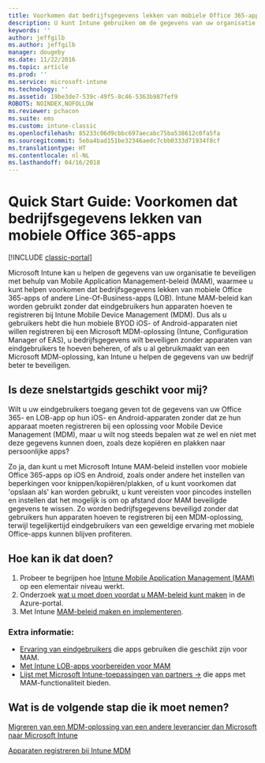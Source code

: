 ```yaml
---
title: Voorkomen dat bedrijfsgegevens lekken van mobiele Office 365-apps
description: U kunt Intune gebruiken om de gegevens van uw organisatie te beveiligen met behulp van Mobile Application Management-beleid (MAM), waarmee u kunt voorkomen dat bedrijfsgegevens lekken van mobiele Office 365-apps of andere Line-Of-Business-apps (LOB).
keywords: ''
author: jeffgilb
ms.author: jeffgilb
manager: dougeby
ms.date: 11/22/2016
ms.topic: article
ms.prod: ''
ms.service: microsoft-intune
ms.technology: ''
ms.assetid: 19be3de7-539c-49f5-8c46-5363b987fef9
ROBOTS: NOINDEX,NOFOLLOW
ms.reviewer: pchacon
ms.suite: ems
ms.custom: intune-classic
ms.openlocfilehash: 85233c06d9cbbc697aecabc75ba538612c0fa5fa
ms.sourcegitcommit: 5eba4bad151be32346aedc7cbb0333d71934f8cf
ms.translationtype: HT
ms.contentlocale: nl-NL
ms.lasthandoff: 04/16/2018
---
```

# <a name="quick-start-guide-prevent-company-data-leaks-from-office-365-mobile-apps"></a>Quick Start Guide: Voorkomen dat bedrijfsgegevens lekken van mobiele Office 365-apps

[!INCLUDE [classic-portal](../includes/classic-portal.md)]

Microsoft Intune kan u helpen de gegevens van uw organisatie te beveiligen met behulp van Mobile Application Management-beleid (MAM), waarmee u kunt helpen voorkomen dat bedrijfsgegevens lekken van mobiele Office 365-apps of andere Line-Of-Business-apps (LOB). Intune MAM-beleid kan worden gebruikt zonder dat eindgebruikers hun apparaten hoeven te registreren bij Intune Mobile Device Management (MDM). Dus als u gebruikers hebt die hun mobiele BYOD iOS- of Android-apparaten niet willen registreren bij een Microsoft MDM-oplossing (Intune, Configuration Manager of EAS), u bedrijfsgegevens wilt beveiligen zonder apparaten van eindgebruikers te hoeven beheren, of als u al gebruikmaakt van een Microsoft MDM-oplossing, kan Intune u helpen de gegevens van uw bedrijf beter te beveiligen.   

## <a name="is-this-quick-start-guide-right-for-me"></a>Is deze snelstartgids geschikt voor mij?
Wilt u uw eindgebruikers toegang geven tot de gegevens van uw Office 365- en LOB-app op hun iOS- en Android-apparaten zonder dat ze hun apparaat moeten registreren bij een oplossing voor Mobile Device Management (MDM), maar u wilt nog steeds bepalen wat ze wel en niet met deze gegevens kunnen doen, zoals deze kopiëren en plakken naar persoonlijke apps?

Zo ja, dan kunt u met Microsoft Intune MAM-beleid instellen voor mobiele Office 365-apps op iOS en Android, zoals onder andere het instellen van beperkingen voor knippen/kopiëren/plakken, of u kunt voorkomen dat 'opslaan als' kan worden gebruikt, u kunt vereisten voor pincodes instellen en instellen dat het mogelijk is om op afstand door MAM beveiligde gegevens te wissen.  Zo worden bedrijfsgegevens beveiligd zonder dat gebruikers hun apparaten hoeven te registreren bij een MDM-oplossing, terwijl tegelijkertijd eindgebruikers van een geweldige ervaring met mobiele Office-apps kunnen blijven profiteren.

## <a name="how-do-i-do-it"></a>Hoe kan ik dat doen?
1.  Probeer te begrijpen hoe [Intune Mobile Application Management (MAM)](/intune-classic/deploy-use/protect-app-data-using-mobile-app-management-policies-with-microsoft-intune) op een elementair niveau werkt.
2.  Onderzoek [wat u moet doen voordat u MAM-beleid kunt maken](/intune-classic/deploy-use/get-ready-to-configure-mobile-app-management-policies-with-microsoft-intune) in de Azure-portal.
3.  Met Intune [MAM-beleid maken en implementeren](/intune-classic/deploy-use/get-ready-to-configure-mobile-app-management-policies-with-microsoft-intune).

### <a name="additional-information"></a>Extra informatie:
- [Ervaring van eindgebruikers](/intune-classic/deploy-use/end-user-experience-for-mam-enabled-apps-with-microsoft-intune) die apps gebruiken die geschikt zijn voor MAM.
- [Met Intune LOB-apps voorbereiden voor MAM](/intune/apps-prepare-mobile-application-management)
- <a href="https://www.microsoft.com/cloud-platform/microsoft-intune-partners" target="_blank">Lijst met Microsoft Intune-toepassingen van partners &rarr;</a> die apps met MAM-functionaliteit bieden.

## <a name="what-should-i-do-next"></a>Wat is de volgende stap die ik moet nemen?
[Migreren van een MDM-oplossing van een andere leverancier dan Microsoft naar Microsoft Intune](/intune-classic/deploy-use/migrate-to-intune)

[Apparaten registreren bij Intune MDM](/intune-classic/deploy-use/enroll-devices-in-microsoft-intune)
